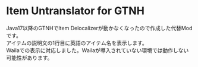 # Item Untranslator for GTNH
Java17以降のGTNHでItem Delocalizerが動かなくなったので作成した代替Modです。  
アイテムの説明文の1行目に英語のアイテム名を表示します。  
Wailaでの表示に対応しました。Wailaが導入されていない環境では動作しない可能性があります。
